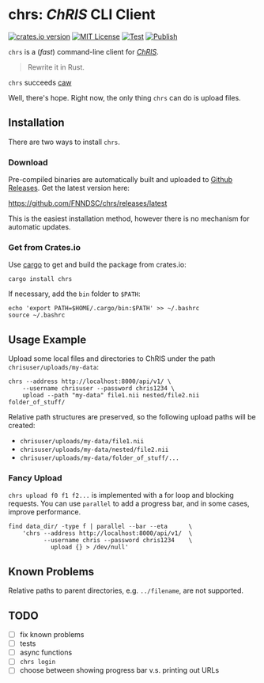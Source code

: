 # chrs: _ChRIS_ CLI Client

[![crates.io version](https://img.shields.io/crates/v/chrs?label=version)](https://crates.io/crates/chrs)
[![MIT License](https://img.shields.io/github/license/FNNDSC/chrs)](https://github.com/FNNDSC/chrs/blob/master/LICENSE)
[![Test](https://github.com/FNNDSC/chrs/actions/workflows/test.yml/badge.svg)](https://github.com/FNNDSC/chrs/actions/workflows/test.yml)
[![Publish](https://github.com/FNNDSC/chrs/actions/workflows/release.yml/badge.svg)](https://github.com/FNNDSC/chrs/actions/workflows/release.yml)

`chrs` is a (_fast_) command-line client for
[_ChRIS_](https://chrisproject.org/).

> Rewrite it in Rust.

`chrs` succeeds [caw](https://github.com/FNNDSC/caw)

Well, there's hope. Right now, the only thing `chrs` can do is upload files.


## Installation

There are two ways to install `chrs`.

### Download

Pre-compiled binaries are automatically built and uploaded to
[Github Releases](https://github.com/FNNDSC/chrs/releases).
Get the latest version here:

https://github.com/FNNDSC/chrs/releases/latest

This is the easiest installation method, however there is no
mechanism for automatic updates.


### Get from Crates.io

Use [cargo](https://doc.rust-lang.org/cargo/) to get and build the
package from crates.io:

```shell
cargo install chrs
```

If necessary, add the `bin` folder to `$PATH`:

```shell
echo 'export PATH=$HOME/.cargo/bin:$PATH' >> ~/.bashrc
source ~/.bashrc
```

## Usage Example

Upload some local files and directories to ChRIS under the path `chrisuser/uploads/my-data`:

```shell
chrs --address http://localhost:8000/api/v1/ \
    --username chrisuser --password chris1234 \
    upload --path "my-data" file1.nii nested/file2.nii folder_of_stuff/
```

Relative path structures are preserved, so the following upload paths will be created:

- `chrisuser/uploads/my-data/file1.nii`
- `chrisuser/uploads/my-data/nested/file2.nii`
- `chrisuser/uploads/my-data/folder_of_stuff/...`

### Fancy Upload

`chrs upload f0 f1 f2...` is implemented with a for loop and blocking requests.
You can use `parallel` to add a progress bar, and in some cases, improve performance.

```shell
find data_dir/ -type f | parallel --bar --eta      \
    'chrs --address http://localhost:8000/api/v1/  \
          --username chris --password chris1234    \
            upload {} > /dev/null'
```

## Known Problems

Relative paths to parent directories, e.g. `../filename`, are not supported.

## TODO

- [ ] fix known problems
- [ ] tests
- [ ] async functions
- [ ] `chrs login`
- [ ] choose between showing progress bar v.s. printing out URLs
